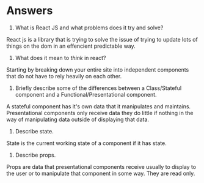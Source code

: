 # Answers

1.  What is React JS and what problems does it try and solve?

React js is a library that is trying to solve the issue of trying to update lots of things on the dom in an effencient predictable way.

1.  What does it mean to _think_ in react?

Starting by breaking down your entire site into independent components that do not have to rely heavily on each other.

1.  Briefly describe some of the differences between a Class/Stateful component and a Functional/Presentational component.

A stateful component has it's own data that it manipulates and maintains. Presentational components only receive data they do little if nothing in the way of manipulating data outside of displaying that data.

1.  Describe state.

State is the current working state of a component if it has state.

1.  Describe props.

Props are data that presentational components receive usually to display to the user or to manipulate that component in some way. They are read only.